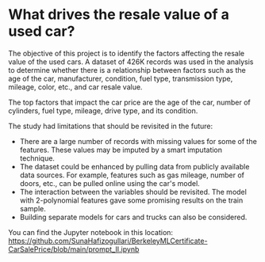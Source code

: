# What drives the resale value of a used car?
The objective of this project is to identify the factors affecting the resale value of the used cars. A dataset of 426K records was used in the analysis to determine whether there is a relationship between factors such as the age of the car, manufacturer, condition, fuel type, transmission type, mileage, color, etc., and car resale value.

The top factors that impact the car price are the age of the car, number of cylinders, fuel type, mileage, drive type, and its condition.

The study had limitations that should be revisited in the future:
- There are a large number of records with missing values for some of the features. These values may be imputed by a smart imputation technique.
- The dataset could be enhanced by pulling data from publicly available data sources. For example, features such as gas mileage, number of doors, etc., can be pulled online using the car's model.
- The interaction between the variables should be revisited. The model with 2-polynomial features gave some promising results on the train sample.
- Building separate models for cars and trucks can also be considered.

You can find the Jupyter notebook in this location: https://github.com/SunaHafizogullari/BerkeleyMLCertificate-CarSalePrice/blob/main/prompt_II.ipynb
